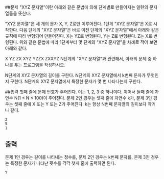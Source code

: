 ##문제
"XYZ 문자열"이란 아래와 같은 문법에 의해 단계별로 만들어지는 일련의 문자열들을 뜻한다.

"XYZ 문자열"은 세 개의 문자 X, Y, Z로만 이루어진다.
1단계 "XYZ 문자열"은 X로 시작한다.
다음 단계의 "XYZ 문자열"은 바로 이전 단계의 "XYZ 문자열"에서 아래와 같은 규칙에 따라 변형되어 만들어진다.
X는 YZ로 변형된다.
Y는 Z로 변형된다.
Z는 X로 변형된다.
위와 같은 문법에 따라 1단계부터 몇 단계의 "XYZ 문자열"을 차례로 적어 보면 아래와 같다.

X
YZ
ZX
XYZ
YZZX
ZXXYZ
N단계의 "XYZ 문자열"과 관련해서, 아래의 문제 중 하나를 푸는 프로그램을 작성하시오.

N단계의 XYZ 문자열의 길이를 구한다.
N단계의 XYZ 문자열에서 k번째 문자가 무엇인지 구한다.
N단계의 XYZ 문자열에서 특정한 문자가 몇 번 나타나는지 구한다.

##입력
첫째 줄에 문제 번호가 주어진다. 이는 1, 2, 3 중 하나이다. 이어서 둘째 줄에 자연수 N(1 ≤ N ≤ 100)이 주어진다. 문제 2인 경우는 셋째 줄에 자연수 k가, 문제 3인 경우는 셋째 줄에 X 또는 Y 또는 Z가 주어진다. k는 항상 N번째 문자열의 길이보다 작거나 같다.

```
2
5
1
```

## 출력
문제 1인 경우는 길이를 나타내는 정수를, 문제 2인 경우는 k번째 문자를, 문제 3인 경우는 특정한 문자가 나타난 횟수를 각각 첫째 줄에 출력하면 된다.

```
Y
```